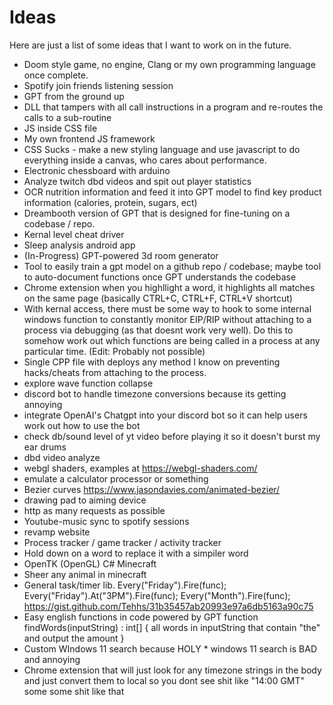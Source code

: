 # Ideas 

Here are just a list of some ideas that I want to work on in the future. 

* Doom style game, no engine, Clang or my own programming language once complete.
* Spotify join friends listening session
* GPT from the ground up
* DLL that tampers with all call instructions in a program and re-routes the calls to a sub-routine
* JS inside CSS file
* My own frontend JS framework
* CSS Sucks - make a new styling language and use javascript to do everything inside a canvas, who cares about performance.
* Electronic chessboard with arduino
* Analyze twitch dbd videos and spit out player statistics
* OCR nutrition information and feed it into GPT model to find key product information (calories, protein, sugars, ect)
* Dreambooth version of GPT that is designed for fine-tuning on a codebase / repo.
* Kernal level cheat driver 
* Sleep analysis android app
* (In-Progress) GPT-powered 3d room generator
* Tool to easily train a gpt model on a github repo / codebase; maybe tool to auto-document functions once GPT understands the codebase
* Chrome extension when you highllight a word, it highlights all matches on the same page (basically CTRL+C, CTRL+F, CTRL+V shortcut)
* With kernal access, there must be some way to hook to some internal windows function to constantly monitor EIP/RIP without attaching to a process via debugging (as that doesnt work very well). Do this to somehow work out which functions are being called in a process at any particular time. (Edit: Probably not possible)
* Single CPP file with deploys any method I know on preventing hacks/cheats from attaching to the process.
* explore wave function collapse
* discord bot to handle timezone conversions because its getting annoying
* integrate OpenAI's Chatgpt into your discord bot so it can help users work out how to use the bot
* check db/sound level of yt video before playing it so it doesn't burst my ear drums
* dbd video analyze
* webgl shaders, examples at https://webgl-shaders.com/
* emulate a calculator processor or something
* Bezier curves https://www.jasondavies.com/animated-bezier/
* drawing pad to aiming device
* http as many requests as possible
* Youtube-music sync to spotify sessions
* revamp website
* Process tracker / game tracker / activity tracker
* Hold down on a word to replace it with a simpiler word
* OpenTK (OpenGL) C# Minecraft
* Sheer any animal in minecraft
* General task/timer lib. Every("Friday").Fire(func); Every("Friday").At("3PM").Fire(func); Every("Month").Fire(func); https://gist.github.com/Tehhs/31b35457ab20993e97a6db5163a90c75
* Easy english functions in code powered by GPT
function findWords(inputString) : int[] {
  all words in inputString that contain "the" and output the amount
}
* Custom WIndows 11 search because HOLY * windows 11 search is BAD and annoying
* Chrome extension that will just look for any timezone strings in the body and just convert them to local so you dont see shit like "14:00 GMT" some some shit like that 
